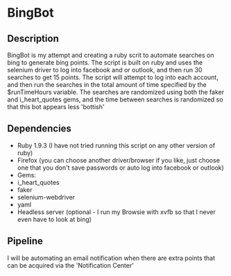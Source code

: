 BingBot
=======

Description
-----------

BingBot is my attempt and creating a ruby scrit to automate searches on bing to generate bing points.  The script is built on ruby and uses the selenium driver to log into facebook and or outlook, and then run 30 searches to get 15 points.  The script will attempt to log into each account, and then run the searches in the total amount of time specified by the $runTimeHours variable.  The searches are randomized using both the faker and i_heart_quotes gems, and the time between searches is randomized so that this bot appears less 'bottish'

Dependencies
------------

* Ruby 1.9.3 (I have not tried running this script on any other version of ruby)
* Firefox (you can choose another driver/browser if you like, just choose one that you don't save passwords or auto log into facebook or outlook)
* Gems:
 * i_heart_quotes
 * faker
 * selenium-webdriver
 * yaml
* Headless server (optional - I run my Browsie with xvfb so that I never even have to look at bing)

Pipeline
--------

I will be automating an email notification when there are extra points that can be acquired via the 'Notification Center'

